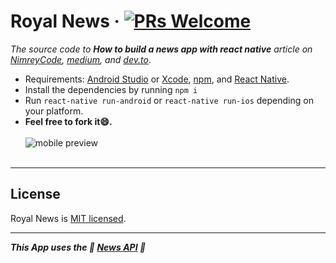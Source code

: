# Royal News &middot; [![PRs Welcome](https://img.shields.io/badge/PRs-welcome-brightgreen.svg)](https://github.com/msal4/royal_news/compare?expand=1)

*The source code to **How to build a news app with react native** article on [NimreyCode](https://code.nimrey.me/how-to-build-a-news-app-with-react-native/), [medium](https://medium.com/@msal/create-a-news-app-using-react-native-ced249263627), and [dev.to](https://dev.to/msal4/how-to-build-a-news-app-with-react-native-4ifd)*.

* Requirements: [Android Studio](https://developer.android.com/studio/) or [Xcode](https://developer.apple.com/xcode/), [npm](https://Nodejs.org), and [React Native](https://facebook.github.io/react-native/).<br />
* Install the dependencies by running ```npm i``` <br />
* Run `react-native run-android` or `react-native run-ios` depending on your platform.
* **Feel free to fork it😄.**<br /><br />
![mobile preview](https://cdn-images-1.medium.com/max/800/1*8ONZhhGqrQ6OCagY6ZHjbQ.jpeg)<br /><br />

---

## License

Royal News is [MIT licensed](./LICENSE).

---

***This App uses the 💙 [News API](https://newsapi.org) 💙***
